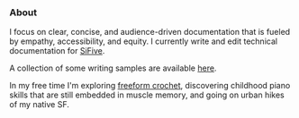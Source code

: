 ### About

I focus on clear, concise, and audience-driven documentation that is fueled by empathy, accessibility, and equity. I currently write and edit technical documentation for [SiFive](https://www.sifive.com). 

A collection of some writing samples are available [here](samples/README.md).

In my free time I'm exploring [freeform crochet](https://cypresstextiles.net/2019/05/29/freeform-crochet-basics-the-ultimate-beginners-guide-featuring-abstract-blocks-and-much-more/), discovering childhood piano skills that are still embedded in muscle memory, and going on urban hikes of my native SF.
